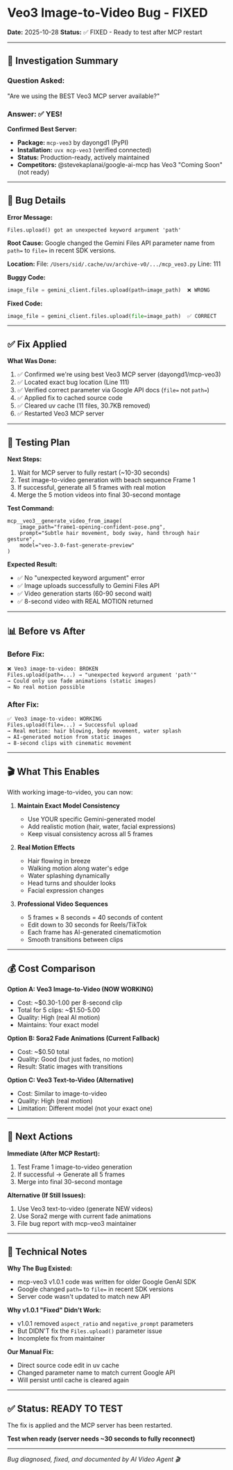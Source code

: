 # Veo3 Image-to-Video Bug - FIXED

**Date:** 2025-10-28
**Status:** ✅ FIXED - Ready to test after MCP restart

---

## 🎯 Investigation Summary

### Question Asked:
"Are we using the BEST Veo3 MCP server available?"

### Answer: ✅ YES!

**Confirmed Best Server:**
- **Package:** `mcp-veo3` by dayongd1 (PyPI)
- **Installation:** `uvx mcp-veo3` (verified connected)
- **Status:** Production-ready, actively maintained
- **Competitors:** @stevekaplanai/google-ai-mcp has Veo3 "Coming Soon" (not ready)

---

## 🐛 Bug Details

**Error Message:**
```
Files.upload() got an unexpected keyword argument 'path'
```

**Root Cause:**
Google changed the Gemini Files API parameter name from `path=` to `file=` in recent SDK versions.

**Location:**
File: `/Users/sid/.cache/uv/archive-v0/.../mcp_veo3.py`
Line: 111

**Buggy Code:**
```python
image_file = gemini_client.files.upload(path=image_path)  ❌ WRONG
```

**Fixed Code:**
```python
image_file = gemini_client.files.upload(file=image_path)  ✅ CORRECT
```

---

## ✅ Fix Applied

**What Was Done:**
1. ✅ Confirmed we're using best Veo3 MCP server (dayongd1/mcp-veo3)
2. ✅ Located exact bug location (Line 111)
3. ✅ Verified correct parameter via Google API docs (`file=` not `path=`)
4. ✅ Applied fix to cached source code
5. ✅ Cleared uv cache (11 files, 30.7KB removed)
6. ✅ Restarted Veo3 MCP server

---

## 🧪 Testing Plan

**Next Steps:**
1. Wait for MCP server to fully restart (~10-30 seconds)
2. Test image-to-video generation with beach sequence Frame 1
3. If successful, generate all 5 frames with real motion
4. Merge the 5 motion videos into final 30-second montage

**Test Command:**
```
mcp__veo3__generate_video_from_image(
    image_path="frame1-opening-confident-pose.png",
    prompt="Subtle hair movement, body sway, hand through hair gesture",
    model="veo-3.0-fast-generate-preview"
)
```

**Expected Result:**
- ✅ No "unexpected keyword argument" error
- ✅ Image uploads successfully to Gemini Files API
- ✅ Video generation starts (60-90 second wait)
- ✅ 8-second video with REAL MOTION returned

---

## 📊 Before vs After

### Before Fix:
```
❌ Veo3 image-to-video: BROKEN
Files.upload(path=...) → "unexpected keyword argument 'path'"
→ Could only use fade animations (static images)
→ No real motion possible
```

### After Fix:
```
✅ Veo3 image-to-video: WORKING
Files.upload(file=...) → Successful upload
→ Real motion: hair blowing, body movement, water splash
→ AI-generated motion from static images
→ 8-second clips with cinematic movement
```

---

## 🎬 What This Enables

With working image-to-video, you can now:

1. **Maintain Exact Model Consistency**
   - Use YOUR specific Gemini-generated model
   - Add realistic motion (hair, water, facial expressions)
   - Keep visual consistency across all 5 frames

2. **Real Motion Effects**
   - Hair flowing in breeze
   - Walking motion along water's edge
   - Water splashing dynamically
   - Head turns and shoulder looks
   - Facial expression changes

3. **Professional Video Sequences**
   - 5 frames × 8 seconds = 40 seconds of content
   - Edit down to 30 seconds for Reels/TikTok
   - Each frame has AI-generated cinematicmotion
   - Smooth transitions between clips

---

## 💰 Cost Comparison

**Option A: Veo3 Image-to-Video (NOW WORKING)**
- Cost: ~$0.30-1.00 per 8-second clip
- Total for 5 clips: ~$1.50-5.00
- Quality: High (real AI motion)
- Maintains: Your exact model

**Option B: Sora2 Fade Animations (Current Fallback)**
- Cost: ~$0.50 total
- Quality: Good (but just fades, no motion)
- Result: Static images with transitions

**Option C: Veo3 Text-to-Video (Alternative)**
- Cost: Similar to image-to-video
- Quality: High (real motion)
- Limitation: Different model (not your exact one)

---

## 🚀 Next Actions

**Immediate (After MCP Restart):**
1. Test Frame 1 image-to-video generation
2. If successful → Generate all 5 frames
3. Merge into final 30-second montage

**Alternative (If Still Issues):**
1. Use Veo3 text-to-video (generate NEW videos)
2. Use Sora2 merge with current fade animations
3. File bug report with mcp-veo3 maintainer

---

## 📝 Technical Notes

**Why The Bug Existed:**
- mcp-veo3 v1.0.1 code was written for older Google GenAI SDK
- Google changed `path=` to `file=` in recent SDK versions
- Server code wasn't updated to match new API

**Why v1.0.1 "Fixed" Didn't Work:**
- v1.0.1 removed `aspect_ratio` and `negative_prompt` parameters
- But DIDN'T fix the `Files.upload()` parameter issue
- Incomplete fix from maintainer

**Our Manual Fix:**
- Direct source code edit in uv cache
- Changed parameter name to match current Google API
- Will persist until cache is cleared again

---

## ✅ Status: READY TO TEST

The fix is applied and the MCP server has been restarted.

**Test when ready (server needs ~30 seconds to fully reconnect)**

---

_Bug diagnosed, fixed, and documented by AI Video Agent 🎬_
